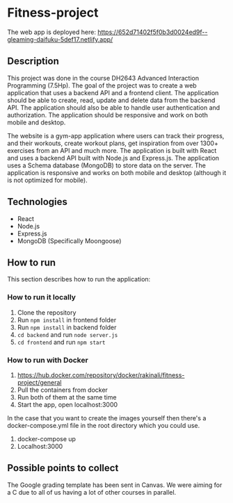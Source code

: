 # Fitness-project
The web app is deployed here: https://652d71402f5f0b3d0024ed9f--gleaming-daifuku-5def17.netlify.app/

## Description
This project was done in the course DH2643 Advanced Interaction Programming (7.5Hp). The goal of the project was to create a web application that uses a backend API and a frontend client. The application should be able to create, read, update and delete data from the backend API. The application should also be able to handle user authentication and authorization. The application should be responsive and work on both mobile and desktop.

The website is a gym-app application where users can track their progress, and their workouts, create workout plans, get inspiration from over 1300+ exercises from an API and much more. The application is built with React and uses a backend API built with Node.js and Express.js. The application uses a Schema database (MongoDB) to store data on the server. The application is responsive and works on both mobile and desktop (although it is not optimized for mobile).

## Technologies

- React
- Node.js
- Express.js
- MongoDB (Specifically Moongoose) 

## How to run 
This section describes how to run the application:

### How to run it locally
1. Clone the repository
2. Run `npm install` in frontend folder
3. Run `npm install` in backend folder
4. `cd backend` and run `node server.js`
5. `cd frontend` and run `npm start`

### How to run with Docker
1. https://hub.docker.com/repository/docker/rakinali/fitness-project/general
2. Pull the containers from docker
3. Run both of them at the same time
4. Start the app, open localhost:3000

In the case that you want to create the images yourself then there's a docker-compose.yml file in the root directory which you could use.
1. docker-compose up
2. Localhost:3000 

## Possible points to collect
The Google grading template has been sent in Canvas. We were aiming for a C due to all of us having a lot of other courses in parallel.  

